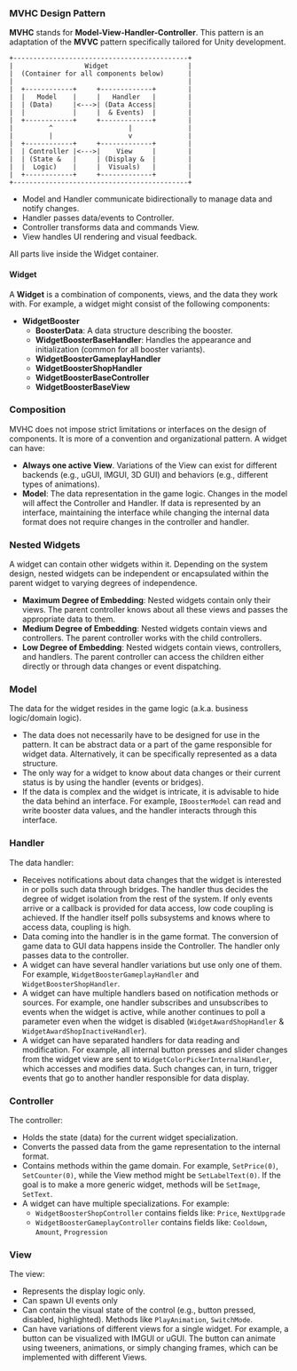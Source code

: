 ### MVHC Design Pattern
**MVHC** stands for **Model-View-Handler-Controller**. This pattern is an adaptation of the **MVVC** pattern specifically tailored for Unity development.


```
+--------------------------------------------+
|                  Widget                    |
|  (Container for all components below)      |
|                                            |
|  +------------+     +-------------+        |
|  |   Model    |     |   Handler   |        |
|  | (Data)     |<--->| (Data Access|        |
|  |            |     |  & Events)  |        |
|  +------------+     +-------------+        |
|         ^                   |              |
|         |                   v              |
|  +------------+     +-------------+        |
|  | Controller |<--->|    View     |        |
|  | (State &   |     | (Display &  |        |
|  |  Logic)    |     |  Visuals)   |        |
|  +------------+     +-------------+        |
+--------------------------------------------+
```
- Model and Handler communicate bidirectionally to manage data and notify changes.
- Handler passes data/events to Controller.
- Controller transforms data and commands View.
- View handles UI rendering and visual feedback.

All parts live inside the Widget container.


#### Widget
A **Widget** is a combination of components, views, and the data they work with. For example, a widget might consist of the following components:

- **WidgetBooster**
  - **BoosterData**: A data structure describing the booster.
  - **WidgetBoosterBaseHandler**: Handles the appearance and initialization (common for all booster variants).
  - **WidgetBoosterGameplayHandler**
  - **WidgetBoosterShopHandler**
  - **WidgetBoosterBaseController**
  - **WidgetBoosterBaseView**

### Composition

MVHC does not impose strict limitations or interfaces on the design of components. It is more of a convention and organizational pattern. A widget can have:

- **Always one active View**. Variations of the View can exist for different backends (e.g., uGUI, IMGUI, 3D GUI) and behaviors (e.g., different types of animations).
- **Model**: The data representation in the game logic. Changes in the model will affect the Controller and Handler. If data is represented by an interface, maintaining the interface while changing the internal data format does not require changes in the controller and handler.

### Nested Widgets

A widget can contain other widgets within it. Depending on the system design, nested widgets can be independent or encapsulated within the parent widget to varying degrees of independence.

- **Maximum Degree of Embedding**: Nested widgets contain only their views. The parent controller knows about all these views and passes the appropriate data to them.
- **Medium Degree of Embedding**: Nested widgets contain views and controllers. The parent controller works with the child controllers.
- **Low Degree of Embedding**: Nested widgets contain views, controllers, and handlers. The parent controller can access the children either directly or through data changes or event dispatching.

### Model
The data for the widget resides in the game logic (a.k.a. business logic/domain logic). 

- The data does not necessarily have to be designed for use in the pattern. It can be abstract data or a part of the game responsible for widget data. Alternatively, it can be specifically represented as a data structure.
- The only way for a widget to know about data changes or their current status is by using the handler (events or bridges).
- If the data is complex and the widget is intricate, it is advisable to hide the data behind an interface. For example, `IBoosterModel` can read and write booster data values, and the handler interacts through this interface.

### Handler
The data handler:

- Receives notifications about data changes that the widget is interested in or polls such data through bridges. The handler thus decides the degree of widget isolation from the rest of the system. If only events arrive or a callback is provided for data access, low code coupling is achieved. If the handler itself polls subsystems and knows where to access data, coupling is high.
- Data coming into the handler is in the game format. The conversion of game data to GUI data happens inside the Controller. The handler only passes data to the controller.
- A widget can have several handler variations but use only one of them. For example, `WidgetBoosterGameplayHandler` and `WidgetBoosterShopHandler`.
- A widget can have multiple handlers based on notification methods or sources. For example, one handler subscribes and unsubscribes to events when the widget is active, while another continues to poll a parameter even when the widget is disabled (`WidgetAwardShopHandler` & `WidgetAwardShopInactiveHandler`).
- A widget can have separated handlers for data reading and modification. For example, all internal button presses and slider changes from the widget view are sent to `WidgetColorPickerInternalHandler`, which accesses and modifies data. Such changes can, in turn, trigger events that go to another handler responsible for data display.

### Controller
The controller:

- Holds the state (data) for the current widget specialization.
- Converts the passed data from the game representation to the internal format.
- Contains methods within the game domain. For example, `SetPrice(0)`, `SetCounter(0)`, while the View method might be `SetLabelText(0)`. If the goal is to make a more generic widget, methods will be `SetImage`, `SetText`.
- A widget can have multiple specializations. For example:
  - `WidgetBoosterShopController` contains fields like: `Price`, `NextUpgrade`
  - `WidgetBoosterGameplayController` contains fields like: `Cooldown`, `Amount`, `Progression`

### View
The view:

- Represents the display logic only.
- Can spawn UI events only
- Can contain the visual state of the control (e.g., button pressed, disabled, highlighted). Methods like `PlayAnimation`, `SwitchMode`.
- Can have variations of different views for a single widget. For example, a button can be visualized with IMGUI or uGUI. The button can animate using tweeners, animations, or simply changing frames, which can be implemented with different Views.